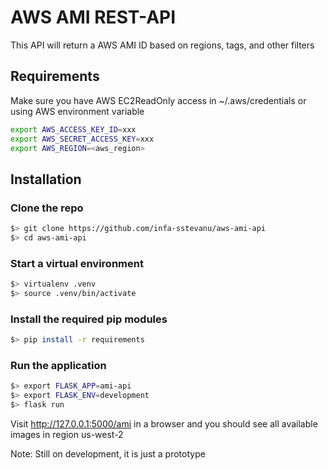# AWS AMI REST-API

This API will return a AWS AMI ID based on regions, tags, and other filters

## Requirements
Make sure you have AWS EC2ReadOnly access in ~/.aws/credentials
or using AWS environment variable

```bash
export AWS_ACCESS_KEY_ID=xxx
export AWS_SECRET_ACCESS_KEY=xxx
export AWS_REGION=<aws_region>
```

## Installation

### Clone the repo

```bash
$> git clone https://github.com/infa-sstevanu/aws-ami-api
$> cd aws-ami-api
```

### Start a virtual environment

```bash
$> virtualenv .venv
$> source .venv/bin/activate
```

### Install the required pip modules

```bash
$> pip install -r requirements
```

### Run the application

```bash
$> export FLASK_APP=ami-api
$> export FLASK_ENV=development
$> flask run
```

Visit http://127.0.0.1:5000/ami in a browser and you should see all available images in region us-west-2

Note: Still on development, it is just a prototype 

